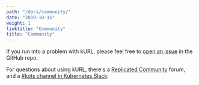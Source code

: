 ```yaml
---
path: "/docs/community/"
date: "2019-10-15"
weight: 1
linktitle: "Community"
title: "Community"
---
```


If you run into a problem with kURL, please feel free to [open an issue](https://github.com/replicatedhq/kurl/issues) in the GitHub repo.

For questions about using kURL, there's a [Replicated Community](https://help.replicated.com/community) forum, and a [#kots channel in Kubernetes Slack](https://kubernetes.slack.com/channels/kots).
